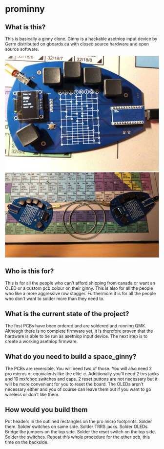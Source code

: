 # prominny
## What is this?
This is basically a ginny clone. Ginny is a hackable asetniop input device by Germ distributed on gboards.ca with closed source hardware and open source software.

![picture 4](https://github.com/MangoIV/space_ginny/blob/main/pictures/space_ginny_04.jpg "picture 4")
![picture 2](https://github.com/MangoIV/space_ginny/blob/main/pictures/space_ginny_02.jpg "picture 2")

## Who is this for?
This is for all the people who can't afford shipping from canada or want an OLED or a custom pcb colour on their ginny. 
This is also for all the people who like a more aggressive row stagger.
Furthermore it is for all the people who don't want to solder more than they need to. 

## What is the current state of the project?
The first PCBs have been ordered and are soldered and running QMK. Although there is no complete firmware yet, it is therefore proven that the hardware is able to be run as asetniop input device.
The next step is to create a working asetniop firmware. 

## What do you need to build a space_ginny?
The PCBs are reversible. You will need two of those. You will also need 2 pro micros or equivalents like the elite-c. Additionally you'll need 2 trrs jacks and 10 mx/choc switches and caps. 
2 reset buttons are not necessary but it will be more convenient for you to reset the board. The OLEDs aren't necessary either and you of course can leave them out if you want to go wireless or don't like them.

## How would you build them
Put headers in the outlined rectangles on the pro micro footprints. Solder them. Solder switches on same side. Solder TRRS jacks. Solder OLEDs. Bridge the jumpers on the top side. Solder the reset switch on the top side. Solder the switches. 
Repeat this whole procedure for the other pcb, this time on the backside.
